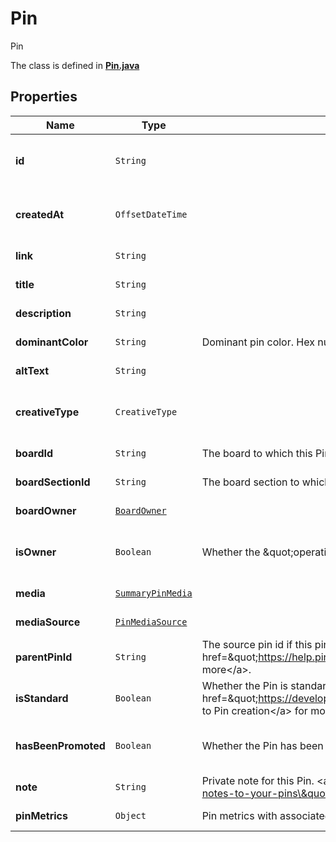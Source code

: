

# Pin

Pin

The class is defined in **[Pin.java](../../src/main/java/org/openapitools/model/Pin.java)**

## Properties

Name | Type | Description | Notes
------------ | ------------- | ------------- | -------------
**id** | `String` |  |  [optional property] [readonly property]
**createdAt** | `OffsetDateTime` |  |  [optional property] [readonly property]
**link** | `String` |  |  [optional property]
**title** | `String` |  |  [optional property]
**description** | `String` |  |  [optional property]
**dominantColor** | `String` | Dominant pin color. Hex number, e.g. \\\&quot;#6E7874\\\&quot;. |  [optional property]
**altText** | `String` |  |  [optional property]
**creativeType** | `CreativeType` |  |  [optional property] [readonly property]
**boardId** | `String` | The board to which this Pin belongs. |  [optional property]
**boardSectionId** | `String` | The board section to which this Pin belongs. |  [optional property]
**boardOwner** | [`BoardOwner`](BoardOwner.md) |  |  [optional property]
**isOwner** | `Boolean` | Whether the \&quot;operation user_account\&quot; is the Pin owner. |  [optional property] [readonly property]
**media** | [`SummaryPinMedia`](SummaryPinMedia.md) |  |  [optional property]
**mediaSource** | [`PinMediaSource`](PinMediaSource.md) |  |  [optional property]
**parentPinId** | `String` | The source pin id if this pin was saved from another pin. &lt;a href&#x3D;\&quot;https://help.pinterest.com/article/save-pins-on-pinterest\&quot;&gt;Learn more&lt;/a&gt;. |  [optional property]
**isStandard** | `Boolean` | Whether the Pin is standard or not. See documentation on &lt;a href&#x3D;\&quot;https://developers.pinterest.com/docs/content/update/\&quot;&gt;Changes to Pin creation&lt;/a&gt; for more information. |  [optional property]
**hasBeenPromoted** | `Boolean` | Whether the Pin has been promoted or not. |  [optional property] [readonly property]
**note** | `String` | Private note for this Pin. &lt;a href&#x3D;\&quot;https://help.pinterest.com/en/article/add-notes-to-your-pins\&quot;&gt;Learn more&lt;/a&gt;. |  [optional property]
**pinMetrics** | `Object` | Pin metrics with associated time intervals if any. |  [optional property]





















